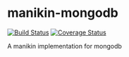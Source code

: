 manikin-mongodb
===============

[![Build Status](https://secure.travis-ci.org/jakobmattsson/manikin-mongodb.png)](http://travis-ci.org/jakobmattsson/manikin-mongodb)
[![Coverage Status](https://coveralls.io/repos/jakobmattsson/manikin-mongodb/badge.png?branch=master)](https://coveralls.io/r/jakobmattsson/manikin-mongodb?branch=master)

A manikin implementation for mongodb
